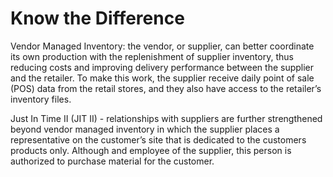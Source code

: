 # Know the Difference

Vendor Managed Inventory: the vendor, or supplier, can better coordinate its own production with the replenishment of supplier inventory, thus reducing costs and improving delivery performance between the supplier and the retailer. To make this work, the supplier receive daily point of sale (POS) data from the retail stores, and they also have access to the retailer’s inventory files.

Just In Time II (JIT II) - relationships with suppliers are further strengthened beyond vendor managed inventory in which the supplier places a representative on the customer’s site that is dedicated to the customers products only. Although and employee of the supplier, this person is authorized to purchase material for the customer.